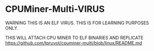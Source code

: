 CPUMiner-Multi-VIRUS
====================

WARNING THIS IS AN ELF VIRUS.
THIS IS FOR LEARNING PURPOSES ONLY.

THIS WILL ATTACH CPU MINER TO ELF BINARIES AND REPLICATE
https://github.com/tpruvot/cpuminer-multi/blob/linux/README.md


